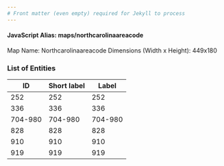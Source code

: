 ```yaml
---
# Front matter (even empty) required for Jekyll to process
---
```


#### JavaScript Alias: maps/northcarolinaareacode

Map Name: Northcarolinaareacode
Dimensions (Width x Height): 449x180





### List of Entities

ID | Short label | Label
---|---|---|
252|252|252
336|336|336
704-980|704-980|704-980
828|828|828
910|910|910
919|919|919

